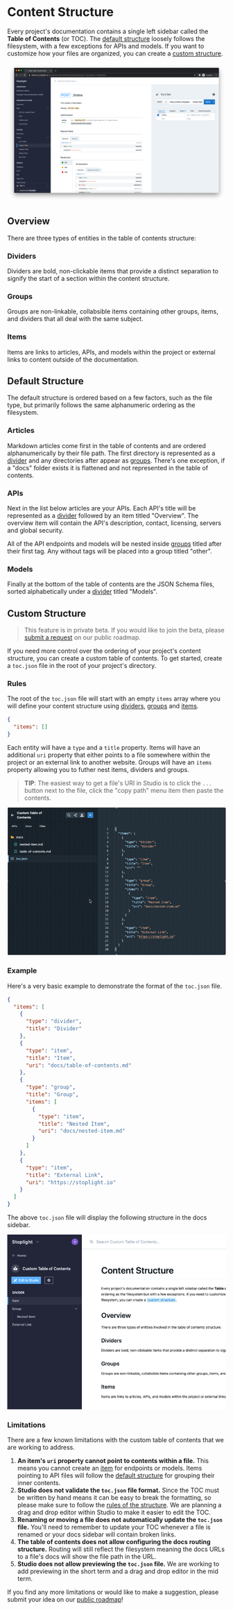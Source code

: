 # Content Structure

Every project's documentation contains a single left sidebar called the **Table of Contents** (or TOC). The [default structure](#default-structure) loosely follows the filesystem, with a few exceptions for APIs and models. If you want to customize how your files are organized, you can create a [custom structure](#custom-structure).

![studio demo documentation](../assets/images/studio-demo-docs.png)

## Overview

There are three types of entities in the table of contents structure:

### Dividers

Dividers are bold, non-clickable items that provide a distinct separation to signify the start of a section within the content structure.

### Groups

Groups are non-linkable, collabsible items containing other groups, items, and dividers that all deal with the same subject.

### Items

Items are links to articles, APIs, and models within the project or external links to content outside of the documentation.

## Default Structure

The default structure is ordered based on a few factors, such as the file type, but primarily follows the same alphanumeric ordering as the filesystem.

### Articles

Markdown articles come first in the table of contents and are ordered alphanumerically by their file path. The first directory is represented as a [divider](#dividers) and any directories after appear as [groups](#groups). There's one exception, if a "docs" folder exists it is flattened and not represented in the table of contents.

### APIs

Next in the list below articles are your APIs. Each API's title will be represented as a [divider](#dividers) followed by an item titled "Overview". The overview item will contain the API's description, contact, licensing, servers and global security. 

All of the API endpoints and models will be nested inside [groups](#groups) titled after their first tag. Any without tags will be placed into a group titled "other". 

### Models

Finally at the bottom of the table of contents are the JSON Schema files, sorted alphabetically under a [divider](#dividers) titled "Models".

## Custom Structure

<!-- 
theme: warning
-->

> This feature is in private beta. If you would like to join the beta, please [submit a request](https://roadmap.stoplight.io/c/59-completely-custom-ordering-of-your-docs-sidebar) on our public roadmap.

If you need more control over the ordering of your project's content structure, you can create a custom table of contents. To get started, create a `toc.json` file in the root of your project's directory.

### Rules

The root of the `toc.json` file will start with an empty `items` array where you will define your content structure using [dividers](#dividers), [groups](#groups) and [items](#items).

<!-- title: toc.json -->
```json
{
  "items": []
}
```

Each entity will have a `type` and a `title` property. Items will have an additional `uri` property that either points to a file somewhere within the project or an external link to another website. Groups will have an `items` property allowing you to futher nest items, dividers and groups.

> **TIP**: The easiest way to get a file's URI in Studio is to click the `...` button next to the file, click the "copy path" menu item then paste the contents.

![studio copy path](../assets/images/studio-copy-path.gif)

### Example

Here's a very basic example to demonstrate the format of the `toc.json` file. 

<!--
title: toc.json
-->
```json
{
  "items": [
    {
      "type": "divider",
      "title": "Divider"
    },
    {
      "type": "item",
      "title": "Item",
      "uri": "docs/table-of-contents.md"
    },
    {
      "type": "group",
      "title": "Group",
      "items": [
        {
          "type": "item",
          "title": "Nested Item",
          "uri": "docs/nested-item.md"
        }
      ]
    },
    {
      "type": "item",
      "title": "External Link",
      "uri": "https://stoplight.io"
    }
  ]
}
```

The above `toc.json` file will display the following structure in the docs sidebar.

![custom toc example](../assets/images/custom-toc-example.png)


### Limitations

There are a few known limitations with the custom table of contents that we are working to address.

1. **An item's `uri` property cannot point to contents within a file.** This means you cannot create an [item](#items) for endpoints or models. Items pointing to API files will follow the [default structure](#default-structure) for grouping their inner contents.
2. **Studio does not validate the `toc.json` file format.** Since the TOC must be written by hand means it can be easy to break the formatting, so please make sure to follow the [rules of the structure](#rules). We are planning a drag and drop editor within Studio to make it easier to edit the TOC.
3. **Renaming or moving a file does not automatically update the `toc.json` file.** You'll need to remember to update your TOC whenever a file is renamed or your docs sidebar will contain broken links.
4. **The table of contents does not allow configuring the docs routing structure.** Routing will still reflect the filesystem meaning the docs URLs to a file's docs will show the file path in the URL.
5. **Studio does not allow previewing the `toc.json` file.** We are working to add previewing in the short term and a drag and drop editor in the mid term.

If you find any more limitations or would like to make a suggestion, please submit your idea on our [public roadmap](https://roadmap.stoplight.io/tabs/7-under-consideration/submit-idea)!

